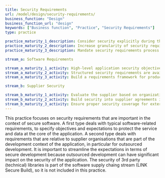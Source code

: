 ```yaml
---
title: Security Requirements
url: /model/design/security-requirements/
business_function: "Design"
business_function_url: "design"
keywords: ["Business function", "Practice", "Security Requirements"]
type: practice

practice_maturity_1_description: Consider security explicitly during the software requirements process.
practice_maturity_2_description: Increase granularity of security requirements derived from business logic and known risks.
practice_maturity_3_description: Mandate security requirements process for all software projects and third-party dependencies.

stream_a: Software Requirements

stream_a_maturity_1_activity: High-level application security objectives are mapped to functional requirements.
stream_a_maturity_2_activity: Structured security requirements are available and utilized by developer teams.
stream_a_maturity_3_activity: Build a requirements framework for product teams to utilize.

stream_b: Supplier Security

stream_b_maturity_1_activity: Evaluate the supplier based on organizational security requirements.
stream_b_maturity_2_activity: Build security into supplier agreements in order to ensure compliance with organizational requirements.
stream_b_maturity_3_activity: Ensure proper security coverage for external suppliers by providing clear objectives.
---
```


This practice focuses on security requirements that are important in the context of secure software. A first type deals with typical software-related requirements, to specify objectives and expectations to protect the service and data at the core of the application. A second type deals with requirements that are relative to supplier organisations that are part of the development context of the application, in particular for outsourced development. It is important to streamline the expectations in terms of secure development because outsourced development can have significant impact on the security of the application. The security of 3rd party (technical) libraries is part of the software supply chaing stream (LINK Secure Build), so it is not included in this practice.
